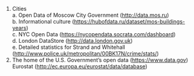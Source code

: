 1. Cities        
	a. Open Data of Moscow City Government (http://data.mos.ru)        
	b. Informational culture (https://hubofdata.ru/dataset/mos-buildings-years)         
	c. NYC Open Data (https://nycopendata.socrata.com/dashboard)        
	d. London DataStore (http://data.london.gov.uk)       
	e. Detailed statistics for Strand and Whitehall (http://www.police.uk/metropolitan/00BK17N/crime/stats/)       
2. The home of the U.S. Government’s open data (https://www.data.gov)       
Eurostat (http://ec.europa.eu/eurostat/data/database)        
